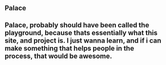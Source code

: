 ## Palace

Palace, probably should have been called the playground, because thats essentially what this site, and project is. I just wanna learn, and if i can make something that helps people in the process, that would be awesome.
---

